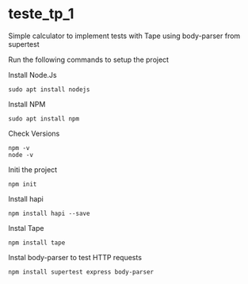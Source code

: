 # teste_tp_1
Simple calculator to implement tests with Tape using body-parser from supertest


Run the following commands to setup the project

Install Node.Js
```
sudo apt install nodejs
```

Install NPM
```
sudo apt install npm
```

Check Versions
```
npm -v
node -v
```

Initi the project
```
npm init
```

Install hapi
```
npm install hapi --save
```

Instal Tape
```
npm install tape
```

Instal body-parser to test HTTP requests
```
npm install supertest express body-parser 
```